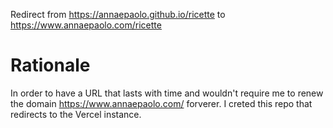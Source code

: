Redirect from https://annaepaolo.github.io/ricette to https://www.annaepaolo.com/ricette

# Rationale
In order to have a URL that lasts with time and wouldn't require me to renew the domain https://www.annaepaolo.com/ forverer. 
I creted this repo that redirects to the Vercel instance.
